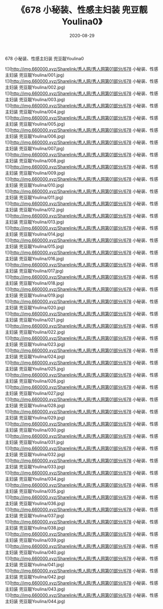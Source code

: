 ﻿---
layout: post
title:  《678 小秘装、性感主妇装 兜豆靓Youlina0》
date:   2020-08-29
img: http://img.660000.xyz/Sharelink/秀人网/秀人网第01部分/678 小秘装、性感主妇装 兜豆靓Youlina0/000.jpg
categories: [美女, 清纯, 唯美]
---

678 小秘装、性感主妇装 兜豆靓Youlina0

  ![](http://img.660000.xyz/Sharelink/秀人网/秀人网第01部分/678 小秘装、性感主妇装 兜豆靓Youlina/001.jpg) <br> ![](http://img.660000.xyz/Sharelink/秀人网/秀人网第01部分/678 小秘装、性感主妇装 兜豆靓Youlina/002.jpg) <br> ![](http://img.660000.xyz/Sharelink/秀人网/秀人网第01部分/678 小秘装、性感主妇装 兜豆靓Youlina/003.jpg) <br> ![](http://img.660000.xyz/Sharelink/秀人网/秀人网第01部分/678 小秘装、性感主妇装 兜豆靓Youlina/004.jpg) <br> ![](http://img.660000.xyz/Sharelink/秀人网/秀人网第01部分/678 小秘装、性感主妇装 兜豆靓Youlina/005.jpg) <br> ![](http://img.660000.xyz/Sharelink/秀人网/秀人网第01部分/678 小秘装、性感主妇装 兜豆靓Youlina/006.jpg) <br> ![](http://img.660000.xyz/Sharelink/秀人网/秀人网第01部分/678 小秘装、性感主妇装 兜豆靓Youlina/007.jpg) <br> ![](http://img.660000.xyz/Sharelink/秀人网/秀人网第01部分/678 小秘装、性感主妇装 兜豆靓Youlina/008.jpg) <br> ![](http://img.660000.xyz/Sharelink/秀人网/秀人网第01部分/678 小秘装、性感主妇装 兜豆靓Youlina/009.jpg) <br> ![](http://img.660000.xyz/Sharelink/秀人网/秀人网第01部分/678 小秘装、性感主妇装 兜豆靓Youlina/010.jpg) <br> ![](http://img.660000.xyz/Sharelink/秀人网/秀人网第01部分/678 小秘装、性感主妇装 兜豆靓Youlina/011.jpg) <br> ![](http://img.660000.xyz/Sharelink/秀人网/秀人网第01部分/678 小秘装、性感主妇装 兜豆靓Youlina/012.jpg) <br> ![](http://img.660000.xyz/Sharelink/秀人网/秀人网第01部分/678 小秘装、性感主妇装 兜豆靓Youlina/013.jpg) <br> ![](http://img.660000.xyz/Sharelink/秀人网/秀人网第01部分/678 小秘装、性感主妇装 兜豆靓Youlina/014.jpg) <br> ![](http://img.660000.xyz/Sharelink/秀人网/秀人网第01部分/678 小秘装、性感主妇装 兜豆靓Youlina/015.jpg) <br> ![](http://img.660000.xyz/Sharelink/秀人网/秀人网第01部分/678 小秘装、性感主妇装 兜豆靓Youlina/016.jpg) <br> ![](http://img.660000.xyz/Sharelink/秀人网/秀人网第01部分/678 小秘装、性感主妇装 兜豆靓Youlina/017.jpg) <br> ![](http://img.660000.xyz/Sharelink/秀人网/秀人网第01部分/678 小秘装、性感主妇装 兜豆靓Youlina/018.jpg) <br> ![](http://img.660000.xyz/Sharelink/秀人网/秀人网第01部分/678 小秘装、性感主妇装 兜豆靓Youlina/019.jpg) <br> ![](http://img.660000.xyz/Sharelink/秀人网/秀人网第01部分/678 小秘装、性感主妇装 兜豆靓Youlina/020.jpg) <br> ![](http://img.660000.xyz/Sharelink/秀人网/秀人网第01部分/678 小秘装、性感主妇装 兜豆靓Youlina/021.jpg) <br> ![](http://img.660000.xyz/Sharelink/秀人网/秀人网第01部分/678 小秘装、性感主妇装 兜豆靓Youlina/022.jpg) <br> ![](http://img.660000.xyz/Sharelink/秀人网/秀人网第01部分/678 小秘装、性感主妇装 兜豆靓Youlina/023.jpg) <br> ![](http://img.660000.xyz/Sharelink/秀人网/秀人网第01部分/678 小秘装、性感主妇装 兜豆靓Youlina/024.jpg) <br> ![](http://img.660000.xyz/Sharelink/秀人网/秀人网第01部分/678 小秘装、性感主妇装 兜豆靓Youlina/025.jpg) <br> ![](http://img.660000.xyz/Sharelink/秀人网/秀人网第01部分/678 小秘装、性感主妇装 兜豆靓Youlina/026.jpg) <br> ![](http://img.660000.xyz/Sharelink/秀人网/秀人网第01部分/678 小秘装、性感主妇装 兜豆靓Youlina/027.jpg) <br> ![](http://img.660000.xyz/Sharelink/秀人网/秀人网第01部分/678 小秘装、性感主妇装 兜豆靓Youlina/028.jpg) <br> ![](http://img.660000.xyz/Sharelink/秀人网/秀人网第01部分/678 小秘装、性感主妇装 兜豆靓Youlina/029.jpg) <br> ![](http://img.660000.xyz/Sharelink/秀人网/秀人网第01部分/678 小秘装、性感主妇装 兜豆靓Youlina/030.jpg) <br> ![](http://img.660000.xyz/Sharelink/秀人网/秀人网第01部分/678 小秘装、性感主妇装 兜豆靓Youlina/031.jpg) <br> ![](http://img.660000.xyz/Sharelink/秀人网/秀人网第01部分/678 小秘装、性感主妇装 兜豆靓Youlina/032.jpg) <br> ![](http://img.660000.xyz/Sharelink/秀人网/秀人网第01部分/678 小秘装、性感主妇装 兜豆靓Youlina/033.jpg) <br> ![](http://img.660000.xyz/Sharelink/秀人网/秀人网第01部分/678 小秘装、性感主妇装 兜豆靓Youlina/034.jpg) <br> ![](http://img.660000.xyz/Sharelink/秀人网/秀人网第01部分/678 小秘装、性感主妇装 兜豆靓Youlina/035.jpg) <br> ![](http://img.660000.xyz/Sharelink/秀人网/秀人网第01部分/678 小秘装、性感主妇装 兜豆靓Youlina/036.jpg) <br> ![](http://img.660000.xyz/Sharelink/秀人网/秀人网第01部分/678 小秘装、性感主妇装 兜豆靓Youlina/037.jpg) <br> ![](http://img.660000.xyz/Sharelink/秀人网/秀人网第01部分/678 小秘装、性感主妇装 兜豆靓Youlina/038.jpg) <br> ![](http://img.660000.xyz/Sharelink/秀人网/秀人网第01部分/678 小秘装、性感主妇装 兜豆靓Youlina/039.jpg) <br> ![](http://img.660000.xyz/Sharelink/秀人网/秀人网第01部分/678 小秘装、性感主妇装 兜豆靓Youlina/040.jpg) <br> ![](http://img.660000.xyz/Sharelink/秀人网/秀人网第01部分/678 小秘装、性感主妇装 兜豆靓Youlina/041.jpg) <br> ![](http://img.660000.xyz/Sharelink/秀人网/秀人网第01部分/678 小秘装、性感主妇装 兜豆靓Youlina/042.jpg) <br> ![](http://img.660000.xyz/Sharelink/秀人网/秀人网第01部分/678 小秘装、性感主妇装 兜豆靓Youlina/043.jpg) <br> ![](http://img.660000.xyz/Sharelink/秀人网/秀人网第01部分/678 小秘装、性感主妇装 兜豆靓Youlina/044.jpg) <br>